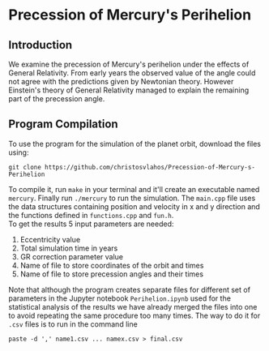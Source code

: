 # Precession of Mercury's Perihelion

## Introduction
We examine the precession of Mercury's perihelion under the effects of General Relativity. From early years the observed value of the angle could not agree with the predictions given by Newtonian theory. However Einstein's theory of General Relativity managed to explain the remaining part of the precession angle.

## Program Compilation
To use the program for the simulation of the planet orbit, download the files using:
```
git clone https://github.com/christosvlahos/Precession-of-Mercury-s-Perihelion
```
To compile it, run ```make``` in your terminal and it'll create an executable named ```mercury```.
Finally run ```./mercury``` to run the simulation. The ```main.cpp``` file uses the data structures containing position and velocity in x and y direction and the functions defined in ```functions.cpp``` and ```fun.h```.
<br />
To get the results 5 input parameters are needed:
1. Eccentricity value
2. Total simulation time in years
3. GR correction parameter value
4. Name of file to store coordinates of the orbit and times
5. Name of file to store precession angles and their times

Note that although the program creates separate files for different set of parameters in the Jupyter notebook ```Perihelion.ipynb``` used for the statistical analysis of the results we have already merged the files into one to avoid repeating the same procedure too many times. The way to do it for ```.csv``` files is to run in the command line 
```
paste -d ',' name1.csv ... namex.csv > final.csv
```
